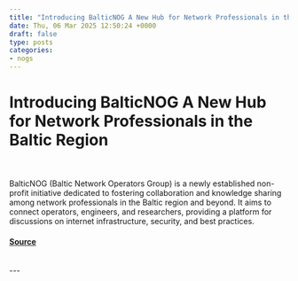 ```yaml
---
title: "Introducing BalticNOG A New Hub for Network Professionals in the Baltic Region"
date: Thu, 06 Mar 2025 12:50:24 +0000
draft: false
type: posts
categories: 
- nogs
---
```

# Introducing BalticNOG A New Hub for Network Professionals in the Baltic Region

<br/>

<br/>
BalticNOG (Baltic Network Operators Group) is a newly established non-profit initiative dedicated to fostering collaboration and knowledge sharing among network professionals in the Baltic region and beyond. It aims to connect operators, engineers, and researchers, providing a platform for discussions on internet infrastructure, security, and best practices.

#### [Source](https://labs.ripe.net/author/paulius-judickas/introducing-balticnog-a-new-hub-for-network-professionals-in-the-baltic-region/)

<br/>
---
